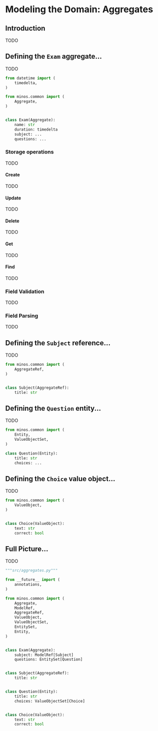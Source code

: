 # Modeling the Domain: Aggregates

## Introduction
TODO

## Defining the `Exam` aggregate...
TODO

```python
from datetime import (
    timedelta,
)

from minos.common import (
    Aggregate,
)


class Exam(Aggregate):
    name: str
    duration: timedelta
    subject: ...
    questions: ...
```

### Storage operations
TODO

#### Create
TODO

#### Update
TODO

#### Delete
TODO

#### Get
TODO

#### Find
TODO

### Field Validation
TODO

### Field Parsing
TODO

## Defining the `Subject` reference...
TODO

```python
from minos.common import (
    AggregateRef,
)


class Subject(AggregateRef):
    title: str
```

## Defining the `Question` entity... 
TODO

```python
from minos.common import (
    Entity,
    ValueObjectSet,
)

class Question(Entity):
    title: str
    choices: ...
```

## Defining the `Choice` value object...
TODO

```python
from minos.common import (
    ValueObject,
)


class Choice(ValueObject):
    text: str
    correct: bool
```


## Full Picture...
TODO

```python
"""src/aggregates.py"""

from __future__ import (
    annotations,
)

from minos.common import (
    Aggregate,
    ModelRef,
    AggregateRef,
    ValueObject,
    ValueObjectSet,
    EntitySet,
    Entity,
)


class Exam(Aggregate):
    subject: ModelRef[Subject]
    questions: EntitySet[Question]


class Subject(AggregateRef):
    title: str


class Question(Entity):
    title: str
    choices: ValueObjectSet[Choice]


class Choice(ValueObject):
    text: str
    correct: bool

```